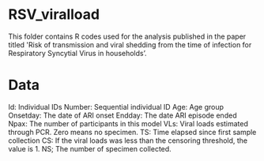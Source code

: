 # RSV_viralload

This folder contains R codes used for the analysis published in the paper titled 'Risk of transmission and viral shedding from the time of infection for Respiratory Syncytial Virus in households’. 

# Data
Id: Individual IDs
Number: Sequential individual ID
Age: Age group
Onsetday: The date of ARI onset 
Endday: The date ARI episode ended
Npax: The number of participants in this model
VLs: Viral loads estimated through PCR. Zero means no specimen.
TS: Time elapsed since first sample collection
CS: If the viral loads was less than the censoring threshold, the value is 1. 
NS; The number of specimen collected.
